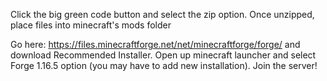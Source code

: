 Click the big green code button and select the zip option. Once unzipped, place files into minecraft's mods folder

Go here: https://files.minecraftforge.net/net/minecraftforge/forge/ and 
download Recommended Installer.
 Open up minecraft launcher and select Forge 1.16.5 option (you may have to add new installation).
 Join the server!
